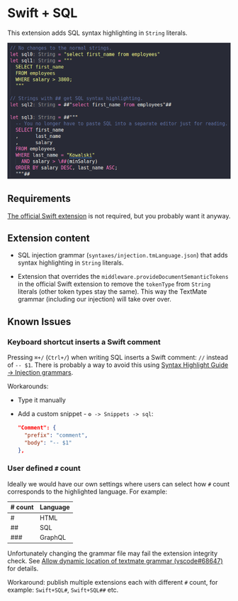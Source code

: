 # Swift + SQL

This extension adds SQL syntax highlighting in `String` literals.

![example](example.png)

## Requirements

[The official Swift extension](https://marketplace.visualstudio.com/items?itemName=swiftlang.swift-vscode) is not required, but you probably want it anyway.

## Extension content

- SQL injection grammar (`syntaxes/injection.tmLanguage.json`) that adds syntax highlighting in `String` literals.

- Extension that overrides the `middleware.provideDocumentSemanticTokens` in the official Swift extension to remove the `tokenType` from `String` literals (other token types stay the same). This way the TextMate grammar (including our injection) will take over over.

## Known Issues

### Keyboard shortcut inserts a Swift comment

Pressing `⌘+/` (`Ctrl+/`) when writing SQL inserts a Swift comment: `//` instead of `-- $1`. There is probably a way to avoid this using [Syntax Highlight Guide -> Injection grammars](https://code.visualstudio.com/api/language-extensions/syntax-highlight-guide#injection-grammars).

Workarounds:
- Type it manually
- Add a custom snippet - `⚙️ -> Snippets -> sql`:

  ```json
  "Comment": {
    "prefix": "comment",
    "body": "-- $1"
  },
  ```

### User defined `#` count

Ideally we would have our own settings where users can select how `#` count corresponds to the highlighted language. For example:

|# count|Language|
|-------|--------|
| #     | HTML   |
| ##    | SQL    |
| ###   | GraphQL|

Unfortunately changing the grammar file may fail the extension integrity check.
See [Allow dynamic location of textmate grammar (vscode#68647)](https://github.com/microsoft/vscode/issues/68647) for details.

Workaround: publish multiple extensions each with different `#` count, for example: `Swift+SQL#`, `Swift+SQL##` etc.
